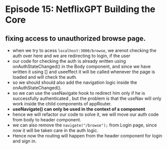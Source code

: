 # Episode 15: NetflixGPT Building the Core

## fixing access to unauthorized browse page.

- when we try to acess `localhost:3000/browse`, we arenot checking the auth over here and we are redirecting to login, if the user
- our code for checking the auth is already written using onAuthStateChanged() in the Body component, and since we have written it using [] and useeffect it will be called whenever the page is loaded and will check the auth.
- so we should should also add the navigation logic inside the onAuthStateChanged().
- so we can use the useNavigate hook to redirect him only if he is successfully authenticated , but the problem is that the useNav will only work inside the child components of appRouter.
- **useNavigate() can only be used in the context of a <Router> component**
- hence we will refactor our code to solve it, we will move our auth code from body to header component.
- we can also remove the `navigate("/browse");` from Login page, since now it will be taken care in the auth logic.
- Hence now the routing will happen from the header component for login and sign in.



















